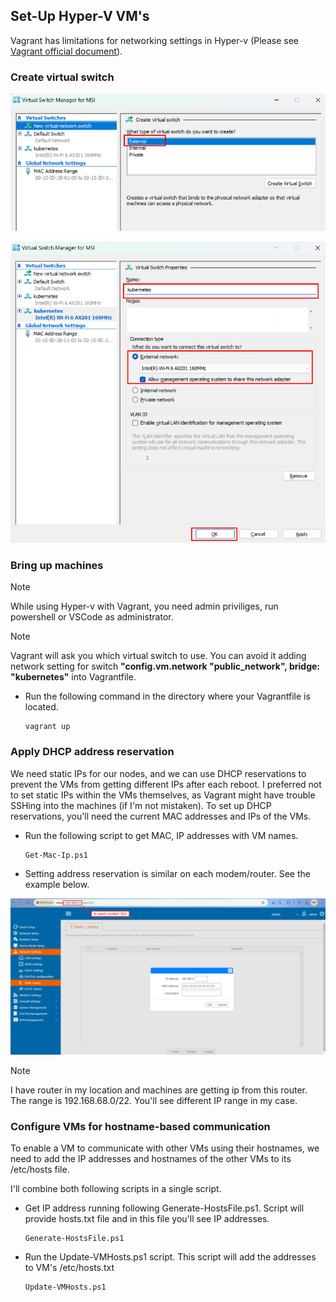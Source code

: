 ## Set-Up Hyper-V VM's

Vagrant has limitations for networking settings in Hyper-v (Please see [Vagrant official document](https://developer.hashicorp.com/vagrant/docs/providers/hyperv/limitations)). 

### Create virtual switch

![alt text](./images/image-vs-1.png)

![alt text](./images/image-vs-2.png)


### Bring up machines

> [!NOTE]
> While using Hyper-v with Vagrant, you need admin priviliges, run powershell or VSCode as administrator.

> [!NOTE]
> Vagrant will ask you which virtual switch to use. You can avoid it adding network setting for switch **"config.vm.network "public_network", bridge: "kubernetes"** into Vagrantfile.

- Run the following command in the directory where your Vagrantfile is located.

    ```
    vagrant up 
    ```

### Apply DHCP address reservation

We need static IPs for our nodes, and we can use DHCP reservations to prevent the VMs from getting different IPs after each reboot. I preferred not to set static IPs within the VMs themselves, as Vagrant might have trouble SSHing into the machines (if I'm not mistaken). To set up DHCP reservations, you'll need the current MAC addresses and IPs of the VMs. 


- Run the following script to get MAC, IP addresses with VM names.

    ```shell
    Get-Mac-Ip.ps1
    ```

- Setting address reservation is similar on each modem/router. See the example below.

![alt text](./images/image-dhcp.png)

> [!NOTE]
> I have router in my location and machines are getting ip from this router. The range is 192.168.68.0/22. You'll see different IP range in my case.

### Configure VMs for hostname-based communication

To enable a VM to communicate with other VMs using their hostnames, we need to add the IP addresses and hostnames of the other VMs to its /etc/hosts file. 

I'll combine both following scripts in a single script. 

- Get IP address running following Generate-HostsFile.ps1. Script will provide hosts.txt file and in this file you'll see IP addresses.

    ```shell
    Generate-HostsFile.ps1
    ```
-  Run the Update-VMHosts.ps1 script. This script will add the addresses to VM's /etc/hosts.txt

    ```shell
    Update-VMHosts.ps1
    ```

